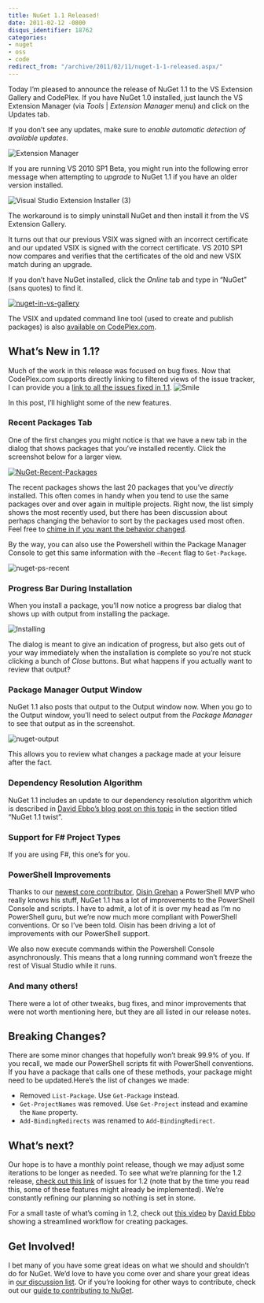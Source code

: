 ```yaml
---
title: NuGet 1.1 Released!
date: 2011-02-12 -0800
disqus_identifier: 18762
categories:
- nuget
- oss
- code
redirect_from: "/archive/2011/02/11/nuget-1-1-released.aspx/"
---
```


Today I’m pleased to announce the release of NuGet 1.1 to the VS
Extension Gallery and CodePlex. If you have NuGet 1.0 installed, just
launch the VS Extension Manager (via *Tools* | *Extension Manager* menu)
and click on the Updates tab.

If you don’t see any updates, make sure to *enable automatic detection
of available updates*.

![Extension
Manager](https://haacked.com/images/haacked_com/WindowsLiveWriter/e70eb912a429_D5FD/Extension%20Manager_3.png "Extension Manager")

If you are running VS 2010 SP1 Beta, you might run into the following
error message when attempting to *upgrade* to NuGet 1.1 if you have an
older version installed.

![Visual Studio Extension Installer
(3)](https://haacked.com/images/haacked_com/WindowsLiveWriter/e70eb912a429_D5FD/Visual%20Studio%20Extension%20Installer%20(3)_3.png "Visual Studio Extension Installer (3)")

The workaround is to simply uninstall NuGet and then install it from the
VS Extension Gallery.

It turns out that our previous VSIX was signed with an incorrect
certificate and our updated VSIX is signed with the correct certificate.
VS 2010 SP1 now compares and verifies that the certificates of the old
and new VSIX match during an upgrade.

If you don’t have NuGet installed, click the *Online* tab and type in
“NuGet” (sans quotes) to find it.

[![nuget-in-vs-gallery](https://haacked.com/images/haacked_com/WindowsLiveWriter/e70eb912a429_D5FD/nuget-in-vs-gallery_thumb.png "nuget-in-vs-gallery")](https://haacked.com/images/haacked_com/WindowsLiveWriter/e70eb912a429_D5FD/nuget-in-vs-gallery_2.png)

The VSIX and updated command line tool (used to create and publish
packages) is also [available on
CodePlex.com](http://nuget.codeplex.com/releases/view/55760 "NuGet 1.1 Release").

What’s New in 1.1?
------------------

Much of the work in this release was focused on bug fixes. Now that
CodePlex.com supports directly linking to filtered views of the issue
tracker, I can provide you a [link to all the issues fixed in
1.1](http://nuget.codeplex.com/workitem/list/advanced?keyword=&status=All&type=All&priority=All&release=NuGet%201.1&assignedTo=All&component=All&sortField=LastUpdatedDate&sortDirection=Descending&page=0 "Issues fixed in 1.1").
![Smile](https://haacked.com/images/haacked_com/WindowsLiveWriter/e70eb912a429_D5FD/wlEmoticon-smile_2.png)

In this post, I’ll highlight some of the new features.

### Recent Packages Tab

One of the first changes you might notice is that we have a new tab in
the dialog that shows packages that you’ve installed recently. Click the
screenshot below for a larger view.

[![NuGet-Recent-Packages](https://haacked.com/images/haacked_com/WindowsLiveWriter/e70eb912a429_D5FD/NuGet-Recent-Packages_thumb.png "NuGet-Recent-Packages")](https://haacked.com/images/haacked_com/WindowsLiveWriter/e70eb912a429_D5FD/NuGet-Recent-Packages_2.png)

The recent packages shows the last 20 packages that you’ve *directly*
installed. This often comes in handy when you tend to use the same
packages over and over again in multiple projects. Right now, the list
simply shows the most recently used, but there has been discussion about
perhaps changing the behavior to sort by the packages used most often.
Feel free to [chime in if you want the behavior
changed](http://nuget.codeplex.com/Thread/View.aspx?ThreadId=242436 "What should the default order of packages be in the Recent Packages List?").

By the way, you can also use the Powershell within the Package Manager
Console to get this same information with the `–Recent` flag to
`Get-Package`.

![nuget-ps-recent](https://haacked.com/images/haacked_com/WindowsLiveWriter/e70eb912a429_D5FD/nuget-ps-recent_17fc70ed-a9d4-4237-94f5-a40f794e6c12.png "nuget-ps-recent")

### Progress Bar During Installation

When you install a package, you’ll now notice a progress bar dialog that
shows up with output from installing the package.

![Installing](https://haacked.com/images/haacked_com/WindowsLiveWriter/e70eb912a429_D5FD/Installing_b08e6cdd-7811-4c58-b90b-336402eb53f1.png "Installing")

The dialog is meant to give an indication of progress, but also gets out
of your way immediately when the installation is complete so you’re not
stuck clicking a bunch of *Close* buttons. But what happens if you
actually want to review that output?

### Package Manager Output Window

NuGet 1.1 also posts that output to the Output window now. When you go
to the Output window, you’ll need to select output from the *Package
Manager* to see that output as in the screenshot.

![nuget-output](https://haacked.com/images/haacked_com/WindowsLiveWriter/e70eb912a429_D5FD/nuget-output_b80ddaad-bf65-4881-8d5e-349e746fa0aa.png "nuget-output")

This allows you to review what changes a package made at your leisure
after the fact.

### Dependency Resolution Algorithm

NuGet 1.1 includes an update to our dependency resolution algorithm
which is described in [David Ebbo’s blog post on this
topic](http://blog.davidebbo.com/2011/01/nuget-versioning-part-2-core-algorithm.html "NuGet Versioning Part 2")
in the section titled “NuGet 1.1 twist”.

### Support for F\# Project Types

If you are using F\#, this one’s for you.

### PowerShell Improvements

Thanks to our [newest core
contributor](http://nuget.codeplex.com/Thread/View.aspx?ThreadId=242878 "Welcome to our newest core contributor"),
[Oisin Grehan](http://nivot.org/ "Oising on Twitter") a PowerShell MVP
who really knows his stuff, NuGet 1.1 has a lot of improvements to the
PowerShell Console and scripts. I have to admit, a lot of it is over my
head as I’m no PowerShell guru, but we’re now much more compliant with
PowerShell conventions. Or so I’ve been told. Oisin has been driving a
lot of improvements with our PowerShell support.

We also now execute commands within the Powershell Console
asynchronously. This means that a long running command won’t freeze the
rest of Visual Studio while it runs.

### And many others!

There were a lot of other tweaks, bug fixes, and minor improvements that
were not worth mentioning here, but they are all listed in our release
notes.

Breaking Changes?
-----------------

There are some minor changes that hopefully won’t break 99.9% of you. If
you recall, we made our PowerShell scripts fit with PowerShell
conventions. If you have a package that calls one of these methods, your
package might need to be updated.Here’s the list of changes we made:

-   Removed `List-Package`. Use `Get-Package` instead.
-   `Get-ProjectNames` was removed. Use `Get-Project` instead and
    examine the `Name` property.
-   `Add-BindingRedirects` was renamed to `Add-BindingRedirect`.

What’s next?
------------

Our hope is to have a monthly point release, though we may adjust some
iterations to be longer as needed. To see what we’re planning for the
1.2 release, [check out this
link](http://nuget.codeplex.com/workitem/list/advanced?keyword=&status=Proposed&type=All&priority=All&release=NuGet%201.2&assignedTo=All&component=All&sortField=LastUpdatedDate&sortDirection=Descending&page=0&size=100 "NuGet 1.2 Planning")
of issues for 1.2 (note that by the time you read this, some of these
features might already be implemented). We’re constantly refining our
planning so nothing is set in stone.

For a small taste of what’s coming in 1.2, check out [this
video](http://www.youtube.com/user/davidebbo2#p/a/u/0/RxdUqw_PXII "A simple way to create NuGet packages")
by [David Ebbo](http://blog.davidebbo.com/ "David's Blog") showing a
streamlined workflow for creating packages.

Get Involved!
-------------

I bet many of you have some great ideas on what we should and shouldn’t
do for NuGet. We’d love to have you come over and share your great ideas
in [our discussion
list](http://nuget.codeplex.com/discussions "Discussion List"). Or if
you’re looking for other ways to contribute, check out our [guide to
contributing to
NuGet](http://nuget.codeplex.com/wikipage?title=Contributing%20to%20NuPack "Guid to contributing to NuGet").

